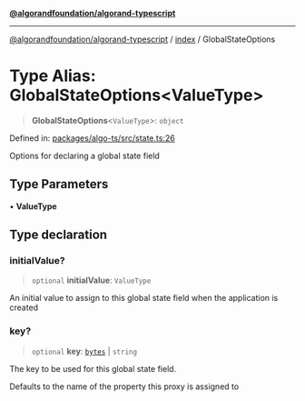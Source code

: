 [**@algorandfoundation/algorand-typescript**](../../README.md)

***

[@algorandfoundation/algorand-typescript](../../README.md) / [index](../README.md) / GlobalStateOptions

# Type Alias: GlobalStateOptions\<ValueType\>

> **GlobalStateOptions**\<`ValueType`\>: `object`

Defined in: [packages/algo-ts/src/state.ts:26](https://github.com/algorandfoundation/puya-ts/blob/main/packages/algo-ts/src/state.ts#L26)

Options for declaring a global state field

## Type Parameters

• **ValueType**

## Type declaration

### initialValue?

> `optional` **initialValue**: `ValueType`

An initial value to assign to this global state field when the application is created

### key?

> `optional` **key**: [`bytes`](bytes.md) \| `string`

The key to be used for this global state field.

Defaults to the name of the property this proxy is assigned to
